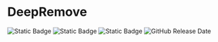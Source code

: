 # DeepRemove
![Static Badge](https://img.shields.io/badge/DCC-Nuke-yellow?style=flat) 
![Static Badge](https://img.shields.io/badge/C%2B%2B-_?logo=cplusplus&logoColor=blue&color=grey) 
![Static Badge](https://img.shields.io/badge/Node-Plugin-lightgrey?logo=nuke&logoColor=yellow)
![GitHub Release Date](https://img.shields.io/github/release-date/JorgeHI/DeepRemove)
